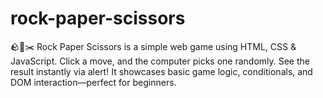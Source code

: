 # rock-paper-scissors
🪨📄✂️ Rock Paper Scissors is a simple web game using HTML, CSS &amp; JavaScript. Click a move, and the computer picks one randomly. See the result instantly via alert! It showcases basic game logic, conditionals, and DOM interaction—perfect for beginners.
